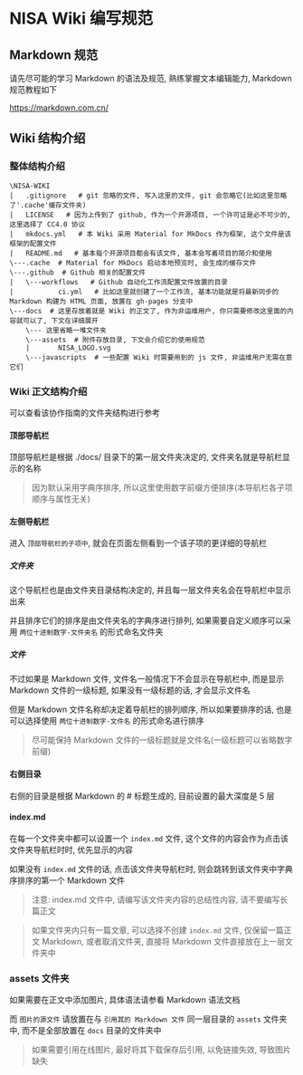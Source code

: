 # NISA Wiki 编写规范

## Markdown 规范

请先尽可能的学习 Markdown 的语法及规范, 熟练掌握文本编辑能力, Markdown 规范教程如下

https://markdown.com.cn/

## Wiki 结构介绍

### 整体结构介绍

```
\NISA-WIKI
|   .gitignore   # git 忽略的文件, 写入这里的文件, git 会忽略它(比如这里忽略了'.cache'缓存文件夹)
|   LICENSE   # 因为上传到了 github, 作为一个开源项目, 一个许可证是必不可少的, 这里选择了 CC4.0 协议
|   mkdocs.yml   # 本 Wiki 采用 Material for MkDocs 作为框架, 这个文件是该框架的配置文件
|   README.md   # 基本每个开源项目都会有该文件, 基本会写着项目的简介和使用
\---.cache  # Material for MkDocs 启动本地预览时, 会生成的缓存文件
\---.github  # Github 相关的配置文件
|   \---workflows   # Github 自动化工作流配置文件放置的目录
|           ci.yml   # 比如这里就创建了一个工作流, 基本功能就是将最新同步的 Markdown 构建为 HTML 页面, 放置在 gh-pages 分支中
\---docs  # 这里存放着就是 Wiki 的正文了, 作为非运维用户, 你只需要修改这里面的内容就可以了, 下文在详细展开
    \--- 这里省略一堆文件夹
    \---assets  # 附件存放目录, 下文会介绍它的使用规范
    |       NISA_LOGO.svg
    \---javascripts  # 一些配置 Wiki 时需要用到的 js 文件, 非运维用户无需在意它们
```

### Wiki 正文结构介绍

可以查看该协作指南的文件夹结构进行参考

#### 顶部导航栏

顶部导航栏是根据 ./docs/ 目录下的第一层文件夹决定的, 文件夹名就是导航栏显示的名称

> 因为默认采用字典序排序, 所以这里使用数字前缀方便排序(本导航栏各子项顺序与属性无关)

#### 左侧导航栏

进入 `顶部导航栏的子项中`, 就会在页面左侧看到一个该子项的更详细的导航栏

##### 文件夹

这个导航栏也是由文件夹目录结构决定的, 并且每一层文件夹名会在导航栏中显示出来

并且排序它们的排序是由文件夹名的字典序进行排列, 如果需要自定义顺序可以采用 `两位十进制数字-文件夹名` 的形式命名文件夹

##### 文件

不过如果是 Markdown 文件, 文件名一般情况下不会显示在导航栏中, 而是显示 Markdown 文件的一级标题, 如果没有一级标题的话, 才会显示文件名

但是 Markdown 文件名称却决定着导航栏的排列顺序, 所以如果要排序的话, 也是可以选择使用 `两位十进制数字-文件名` 的形式命名进行排序

> 尽可能保持 Markdown 文件的一级标题就是文件名(一级标题可以省略数字前缀)

#### 右侧目录

右侧的目录是根据 Markdown 的 # 标题生成的, 目前设置的最大深度是 5 层

#### index.md

在每一个文件夹中都可以设置一个 `index.md` 文件, 这个文件的内容会作为点击该文件夹导航栏时时, 优先显示的内容

如果没有 `index.md` 文件的话, 点击该文件夹导航栏时, 则会跳转到该文件夹中字典序排序的第一个 Markdown 文件

> 注意: index.md 文件中, 请编写该文件夹内容的总结性内容, 请不要编写长篇正文

> 如果文件夹内只有一篇文章, 可以选择不创建 `index.md` 文件, 仅保留一篇正文 Markdown, 或者取消文件夹, 直接将 Markdown 文件直接放在上一层文件夹中

### assets 文件夹

如果需要在正文中添加图片, 具体语法请参看 Markdown 语法文档

而 `图片的源文件` 请放置在与 `引用其的 Markdown 文件` 同一层目录的 `assets` 文件夹中, 而不是全部放置在 `docs` 目录的文件夹中

> 如果需要引用在线图片, 最好将其下载保存后引用, 以免链接失效, 导致图片缺失
